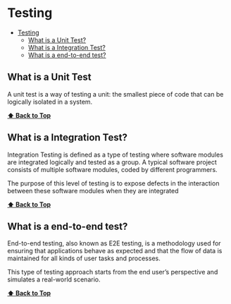 # Testing

- [Testing](#testing)
  - [What is a Unit Test?](#what-is-a-unit-test)
  - [What is a Integration Test?](#what-is-a-integration-test)
  - [What is a end-to-end test?](#what-is-a-end-to-end-test)

## What is a **Unit** Test

A unit test is a way of testing a unit: the smallest piece of code that can be logically isolated in a system.

**[⬆ Back to Top](#testing)**

## What is a **Integration** Test?

Integration Testing is defined as a type of testing where software modules are integrated logically and tested as a group. A typical software project consists of multiple software modules, coded by different programmers.

The purpose of this level of testing is to expose defects in the interaction between these software modules when they are integrated

**[⬆ Back to Top](#testing)**

## What is a **end-to-end** test?

End-to-end testing, also known as E2E testing, is a methodology used for ensuring that applications behave as expected and that the flow of data is maintained for all kinds of user tasks and processes.

This type of testing approach starts from the end user’s perspective and simulates a real-world scenario.

**[⬆ Back to Top](#testing)**
